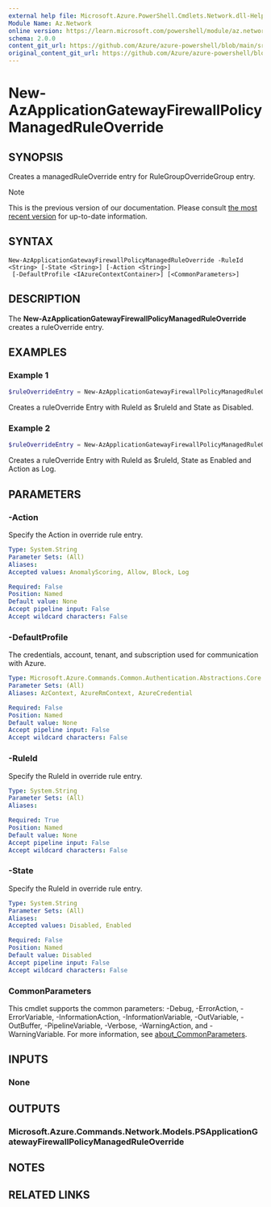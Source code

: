 ```yaml
---
external help file: Microsoft.Azure.PowerShell.Cmdlets.Network.dll-Help.xml
Module Name: Az.Network
online version: https://learn.microsoft.com/powershell/module/az.network/new-azapplicationgatewayfirewallpolicymanagedruleoverride
schema: 2.0.0
content_git_url: https://github.com/Azure/azure-powershell/blob/main/src/Network/Network/help/New-AzApplicationGatewayFirewallPolicyManagedRuleOverride.md
original_content_git_url: https://github.com/Azure/azure-powershell/blob/main/src/Network/Network/help/New-AzApplicationGatewayFirewallPolicyManagedRuleOverride.md
---
```


# New-AzApplicationGatewayFirewallPolicyManagedRuleOverride

## SYNOPSIS
Creates a managedRuleOverride entry for RuleGroupOverrideGroup entry.

> [!NOTE]
>This is the previous version of our documentation. Please consult [the most recent version](/powershell/module/az.network/new-azapplicationgatewayfirewallpolicymanagedruleoverride) for up-to-date information.

## SYNTAX

```
New-AzApplicationGatewayFirewallPolicyManagedRuleOverride -RuleId <String> [-State <String>] [-Action <String>]
 [-DefaultProfile <IAzureContextContainer>] [<CommonParameters>]
```

## DESCRIPTION
The **New-AzApplicationGatewayFirewallPolicyManagedRuleOverride** creates a ruleOverride entry.

## EXAMPLES

### Example 1
```powershell
$ruleOverrideEntry = New-AzApplicationGatewayFirewallPolicyManagedRuleOverride -RuleId $ruleId -State Disabled
```

Creates a ruleOverride Entry with RuleId as $ruleId and State as Disabled.

### Example 2
```powershell
$ruleOverrideEntry = New-AzApplicationGatewayFirewallPolicyManagedRuleOverride -RuleId $ruleId -State Enabled -Action Log
```

Creates a ruleOverride Entry with RuleId as $ruleId, State as Enabled and Action as Log.

## PARAMETERS

### -Action
Specify the Action in override rule entry.

```yaml
Type: System.String
Parameter Sets: (All)
Aliases:
Accepted values: AnomalyScoring, Allow, Block, Log

Required: False
Position: Named
Default value: None
Accept pipeline input: False
Accept wildcard characters: False
```

### -DefaultProfile
The credentials, account, tenant, and subscription used for communication with Azure.

```yaml
Type: Microsoft.Azure.Commands.Common.Authentication.Abstractions.Core.IAzureContextContainer
Parameter Sets: (All)
Aliases: AzContext, AzureRmContext, AzureCredential

Required: False
Position: Named
Default value: None
Accept pipeline input: False
Accept wildcard characters: False
```

### -RuleId
Specify the RuleId in override rule entry.

```yaml
Type: System.String
Parameter Sets: (All)
Aliases:

Required: True
Position: Named
Default value: None
Accept pipeline input: False
Accept wildcard characters: False
```

### -State
Specify the RuleId in override rule entry.

```yaml
Type: System.String
Parameter Sets: (All)
Aliases:
Accepted values: Disabled, Enabled

Required: False
Position: Named
Default value: Disabled
Accept pipeline input: False
Accept wildcard characters: False
```

### CommonParameters
This cmdlet supports the common parameters: -Debug, -ErrorAction, -ErrorVariable, -InformationAction, -InformationVariable, -OutVariable, -OutBuffer, -PipelineVariable, -Verbose, -WarningAction, and -WarningVariable. For more information, see [about_CommonParameters](http://go.microsoft.com/fwlink/?LinkID=113216).

## INPUTS

### None

## OUTPUTS

### Microsoft.Azure.Commands.Network.Models.PSApplicationGatewayFirewallPolicyManagedRuleOverride

## NOTES

## RELATED LINKS
